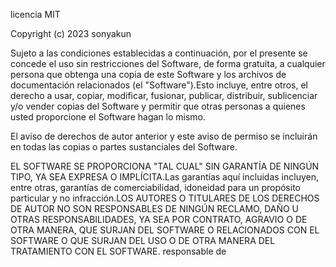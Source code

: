 licencia MIT

Copyright (c) 2023 sonyakun

Sujeto a las condiciones establecidas a continuación, por el presente se concede el uso sin restricciones del Software, de forma gratuita, a cualquier persona que obtenga una copia de este Software y los archivos de documentación relacionados (el "Software").Esto incluye, entre otros, el derecho a usar, copiar, modificar, fusionar, publicar, distribuir, sublicenciar y/o vender copias del Software y permitir que otras personas a quienes usted proporcione el Software hagan lo mismo.

El aviso de derechos de autor anterior y este aviso de permiso se incluirán en todas las copias o partes sustanciales del Software.

EL SOFTWARE SE PROPORCIONA "TAL CUAL" SIN GARANTÍA DE NINGÚN TIPO, YA SEA EXPRESA O IMPLÍCITA.Las garantías aquí incluidas incluyen, entre otras, garantías de comerciabilidad, idoneidad para un propósito particular y no infracción.LOS AUTORES O TITULARES DE LOS DERECHOS DE AUTOR NO SON RESPONSABLES DE NINGÚN RECLAMO, DAÑO U OTRAS RESPONSABILIDADES, YA SEA POR CONTRATO, AGRAVIO O DE OTRA MANERA, QUE SURJAN DEL SOFTWARE O RELACIONADOS CON EL SOFTWARE O QUE SURJAN DEL USO O DE OTRA MANERA DEL TRATAMIENTO CON EL SOFTWARE. responsable de